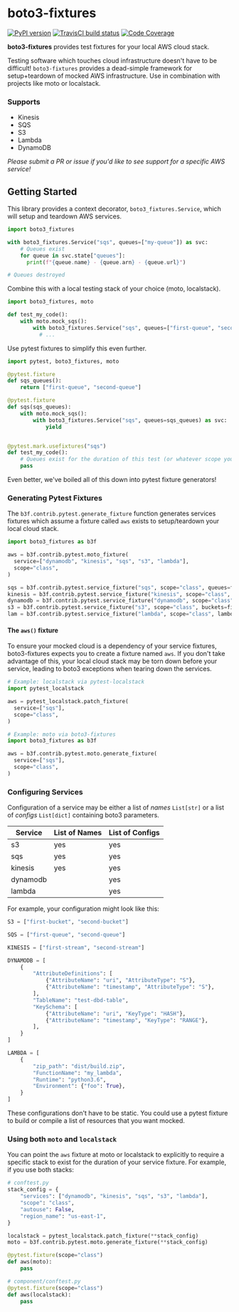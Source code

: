 # boto3-fixtures
[![PyPI version](https://img.shields.io/pypi/v/boto3-fixtures.svg)](https://pypi.org/project/boto3-fixtures/) [![TravisCI build status](https://travis-ci.com/alphachai/boto3-fixtures.svg?branch=master)](https://travis-ci.com/github/alphachai/boto3-fixtures) [![Code Coverage](https://img.shields.io/codecov/c/github/alphachai/boto3-fixtures.svg)](https://codecov.io/gh/alphachai/boto3-fixtures)

**boto3-fixtures** provides test fixtures for your local AWS cloud stack.

Testing software which touches cloud infrastructure doesn't have to be difficult! `boto3-fixtures` provides a dead-simple framework for setup+teardown of mocked AWS infrastructure. Use in combination with projects like moto or localstack.

### Supports
* Kinesis
* SQS
* S3
* Lambda
* DynamoDB

*Please submit a PR or issue if you'd like to see support for a specific AWS service!*


## Getting Started

This library provides a context decorator, `boto3_fixtures.Service`, which will setup and teardown AWS services.

```python
import boto3_fixtures

with boto3_fixtures.Service("sqs", queues=["my-queue"]) as svc:
    # Queues exist
    for queue in svc.state["queues"]:
      print(f"{queue.name} - {queue.arn} - {queue.url}")

# Queues destroyed
```

Combine this with a local testing stack of your choice (moto, localstack).

```python
import boto3_fixtures, moto

def test_my_code():
    with moto.mock_sqs():
        with boto3_fixtures.Service("sqs", queues=["first-queue", "second-queue"]) as svc:
          # ...
```

Use pytest fixtures to simplify this even further.

```python
import pytest, boto3_fixtures, moto

@pytest.fixture
def sqs_queues():
    return ["first-queue", "second-queue"]

@pytest.fixture
def sqs(sqs_queues):
    with moto.mock_sqs():
        with boto3_fixtures.Service("sqs", queues=sqs_queues) as svc:
            yield


@pytest.mark.usefixtures("sqs")
def test_my_code():
    # Queues exist for the duration of this test (or whatever scope you set on the fixture)
    pass
```

Even better, we've boiled all of this down into pytest fixture generators!

### Generating Pytest Fixtures

The `b3f.contrib.pytest.generate_fixture` function generates services fixtures which assume a fixture called `aws` exists to setup/teardown your local cloud stack.

```python
import boto3_fixtures as b3f

aws = b3f.contrib.pytest.moto_fixture(
  service=["dynamodb", "kinesis", "sqs", "s3", "lambda"],
  scope="class",
)

sqs = b3f.contrib.pytest.service_fixture("sqs", scope="class", queues=fixtures.SQS)
kinesis = b3f.contrib.pytest.service_fixture("kinesis", scope="class", streams=fixtures.KINESIS)
dynamodb = b3f.contrib.pytest.service_fixture("dynamodb", scope="class", tables=fixtures.DYNAMODB)
s3 = b3f.contrib.pytest.service_fixture("s3", scope="class", buckets=fixtures.S3)
lam = b3f.contrib.pytest.service_fixture("lambda", scope="class", lambdas=fixtures.LAMBDA)
```

#### The `aws()` fixture

To ensure your mocked cloud is a dependency of your service fixtures, boto3-fixtures expects you to create a fixture named `aws`. If you don't take advantage of this, your local cloud stack may be torn down before your service, leading to boto3 exceptions when tearing down the services.

```python
# Example: localstack via pytest-localstack
import pytest_localstack

aws = pytest_localstack.patch_fixture(
  service=["sqs"],
  scope="class",
)

# Example: moto via boto3-fixtures
import boto3_fixtures as b3f

aws = b3f.contrib.pytest.moto.generate_fixture(
  service=["sqs"],
  scope="class",
)
```

### Configuring Services

Configuration of a service may be either a list of *names* `List[str]` or a list of *configs* `List[dict]` containing boto3 parameters.

| Service  | List of Names | List of Configs |
| -------- | ------------- | --------------- |
| s3       | yes           | yes             |
| sqs      | yes           | yes             |
| kinesis  | yes           | yes             |
| dynamodb |               | yes             |
| lambda   |               | yes             |

For example, your configuration might look like this:

```python
S3 = ["first-bucket", "second-bucket"]

SQS = ["first-queue", "second-queue"]

KINESIS = ["first-stream", "second-stream"]

DYNAMODB = [
    {
        "AttributeDefinitions": [
            {"AttributeName": "uri", "AttributeType": "S"},
            {"AttributeName": "timestamp", "AttributeType": "S"},
        ],
        "TableName": "test-dbd-table",
        "KeySchema": [
            {"AttributeName": "uri", "KeyType": "HASH"},
            {"AttributeName": "timestamp", "KeyType": "RANGE"},
        ],
    }
]

LAMBDA = [
    {
        "zip_path": "dist/build.zip",
        "FunctionName": "my_lambda",
        "Runtime": "python3.6",
        "Environment": {"foo": True},
    }
]
```

These configurations don't have to be static. You could use a pytest fixture to build or compile a list of resources that you want mocked.

### Using both `moto` and `localstack`

You can point the `aws` fixture at moto or localstack to explicitly to require a specific stack to exist for the duration of your service fixture. For example, if you use both stacks:

```python
# conftest.py
stack_config = {
    "services": ["dynamodb", "kinesis", "sqs", "s3", "lambda"],
    "scope": "class",
    "autouse": False,
    "region_name": "us-east-1",
}

localstack = pytest_localstack.patch_fixture(**stack_config)
moto = b3f.contrib.pytest.moto.generate_fixture(**stack_config)

@pytest.fixture(scope="class")
def aws(moto):
    pass

# component/conftest.py
@pytest.fixture(scope="class")
def aws(localstack):
    pass
```
